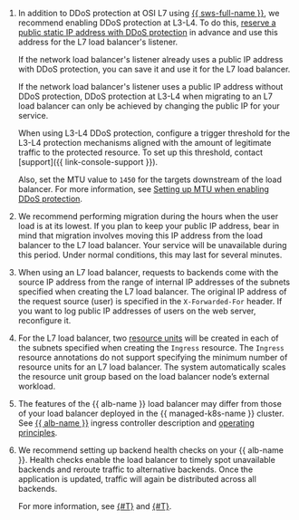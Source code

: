 1. In addition to DDoS protection at OSI L7 using [{{ sws-full-name }}](../../../smartwebsecurity/), we recommend enabling DDoS protection at L3-L4. To do this, [reserve a public static IP address with DDoS protection](../../../vpc/operations/enable-ddos-protection.md#enable-on-reservation) in advance and use this address for the L7 load balancer's listener.

    If the network load balancer's listener already uses a public IP address with DDoS protection, you can save it and use it for the L7 load balancer.

    If the network load balancer's listener uses a public IP address without DDoS protection, DDoS protection at L3-L4 when migrating to an L7 load balancer can only be achieved by changing the public IP for your service.

    When using L3-L4 DDoS protection, configure a trigger threshold for the L3-L4 protection mechanisms aligned with the amount of legitimate traffic to the protected resource. To set up this threshold, contact [support]({{ link-console-support }}).

    Also, set the MTU value to `1450` for the targets downstream of the load balancer. For more information, see [Setting up MTU when enabling DDoS protection](../../../vpc/operations/adjust-mtu-ddos-protection.md).

1. We recommend performing migration during the hours when the user load is at its lowest. If you plan to keep your public IP address, bear in mind that migration involves moving this IP address from the load balancer to the L7 load balancer. Your service will be unavailable during this period. Under normal conditions, this may last for several minutes.

1. When using an L7 load balancer, requests to backends come with the source IP address from the range of internal IP addresses of the subnets specified when creating the L7 load balancer. The original IP address of the request source (user) is specified in the `X-Forwarded-For` header. If you want to log public IP addresses of users on the web server, reconfigure it.

1. For the L7 load balancer, two [resource units](../../../application-load-balancer/concepts/application-load-balancer.md#lcu-scaling) will be created in each of the subnets specified when creating the `Ingress` resource. The `Ingress` resource annotations do not support specifying the minimum number of resource units for an L7 load balancer. The system automatically scales the resource unit group based on the load balancer node’s external workload.

1. The features of the {{ alb-name }} load balancer may differ from those of your load balancer deployed in the {{ managed-k8s-name }} cluster. See [{{ alb-name }}](../../../application-load-balancer/tools/k8s-ingress-controller/index.md) ingress controller description and [operating principles](../../../application-load-balancer/tools/k8s-ingress-controller/principles.md).

1. We recommend setting up backend health checks on your {{ alb-name }}. Health checks enable the load balancer to timely spot unavailable backends and reroute traffic to alternative backends. Once the application is updated, traffic will again be distributed across all backends.

    For more information, see [{#T}](../../../application-load-balancer/concepts/best-practices.md) and [{#T}](../../../application-load-balancer/k8s-ref/service-for-ingress.md#annotations).

